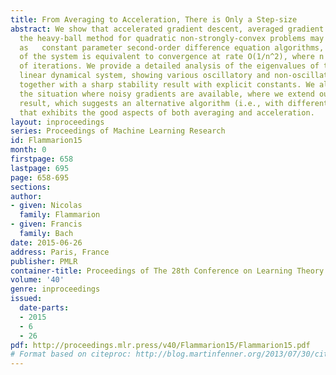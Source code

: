 ```yaml
---
title: From Averaging to Acceleration, There is Only a Step-size
abstract: We show that accelerated gradient descent, averaged gradient descent and
  the heavy-ball method for quadratic non-strongly-convex problems may be reformulated
  as   constant parameter second-order difference equation algorithms, where stability
  of the system is equivalent to convergence at rate O(1/n^2), where n is the number
  of iterations. We provide a detailed analysis of the eigenvalues of the corresponding
  linear dynamical system, showing various oscillatory and non-oscillatory behaviors,
  together with a sharp stability result with explicit constants. We also consider
  the situation where noisy gradients are available, where we extend our general convergence
  result, which suggests an alternative algorithm (i.e., with different step sizes)
  that exhibits the good aspects of both averaging and acceleration.
layout: inproceedings
series: Proceedings of Machine Learning Research
id: Flammarion15
month: 0
firstpage: 658
lastpage: 695
page: 658-695
sections: 
author:
- given: Nicolas
  family: Flammarion
- given: Francis
  family: Bach
date: 2015-06-26
address: Paris, France
publisher: PMLR
container-title: Proceedings of The 28th Conference on Learning Theory
volume: '40'
genre: inproceedings
issued:
  date-parts:
  - 2015
  - 6
  - 26
pdf: http://proceedings.mlr.press/v40/Flammarion15/Flammarion15.pdf
# Format based on citeproc: http://blog.martinfenner.org/2013/07/30/citeproc-yaml-for-bibliographies/
---
```


